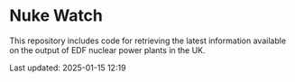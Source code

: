 # Nuke Watch

This repository includes code for retrieving the latest information available on the output of EDF nuclear power plants in the UK.

Last updated: 2025-01-15 12:19